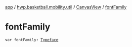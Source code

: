 [app](../../index.md) / [hwp.basketball.mobility.util](../index.md) / [CanvasView](index.md) / [fontFamily](.)

# fontFamily

`var fontFamily: `[`Typeface`](https://developer.android.com/reference/android/graphics/Typeface.html)